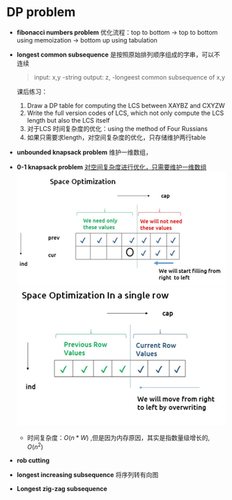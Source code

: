 # DP problem
- **fibonacci numbers problem**
  优化流程：top to bottom $\rightarrow$ top to bottom using memoization $\rightarrow$ bottom up using tabulation 
- **longest common subsequence**
  是按照原始排列顺序组成的字串，可以不连续
    >input: x,y -string
    >output: z, -longeest common subsequence of x,y
  
  课后练习：
    1. Draw a DP table for computing the LCS between XAYBZ and CXYZW
    1. Write the full version codes of LCS, which not only compute the LCS length but also the LCS itself
    2. 对于LCS 时间复杂度的优化：using the method of Four Russians
    3. 如果只需要求length，对空间复杂度的优化，只存储维护两行table
- **unbounded knapsack problem**
  维护一维数组，
- **0-1 knapsack problem**
  [对空间复杂度进行优化，只需要维护一维数组](https://takeuforward.org/data-structure/0-1-knapsack-dp-19/)
  ![alt text](pic/prev_cur.png)
  ![alt text](pic/space_opt.png)  
  - 时间复杂度：$O(n*W)$ ,但是因为内存原因，其实是指数量级增长的, $O(n^2)$

- **rob cutting**

- **longest increasing subsequence**
  将序列转有向图
- **Longest zig-zag subsequence**
  

